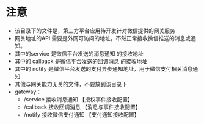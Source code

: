 # 注意
- 该目录下的文件是，第三方平台应用待开发针对微信提供的网关服务
- 网关地址的API 需要是外网可访问的地址，不然正常接收微信推送的消息或通知。
- 其中的service 是微信平台发送的消息通知 的接收地址
- 其中的 callback 是微信平台发送的回调消息 的接收地址
- 其中的 notify 是微信平台发送的支付异步通知地址，用于微信支付相关消息通知
- 其他与网关能力无关的文件，不要放到该目录下
- gateway：
    - /service 接收消息通知 【授权事件接收配置】
    - /callback 接收回调消息 【消息与事件接收配置】
    - /notify 接收微信支付通知 【支付通知接收配置】